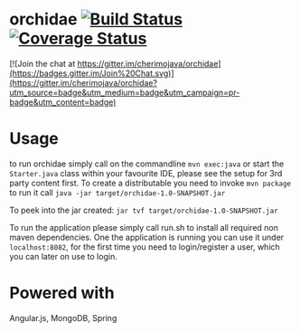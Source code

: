 orchidae [![Build Status](https://travis-ci.org/cherimojava/orchidae.svg?branch=master)](https://travis-ci.org/cherimojava/orchidae) [![Coverage Status](https://coveralls.io/repos/cherimojava/orchidae/badge.svg?branch=master)](https://coveralls.io/r/cherimojava/orchidae?branch=master)
========

[![Join the chat at https://gitter.im/cherimojava/orchidae](https://badges.gitter.im/Join%20Chat.svg)](https://gitter.im/cherimojava/orchidae?utm_source=badge&utm_medium=badge&utm_campaign=pr-badge&utm_content=badge)

Usage
====
to run orchidae simply call on the commandline `mvn exec:java` or start the `Starter.java` class within your favourite IDE, please see the setup for 3rd party content first. To create a distributable you need to invoke  `mvn package` to run it call `java -jar target/orchidae-1.0-SNAPSHOT.jar`

To peek into the jar created: `jar tvf target/orchidae-1.0-SNAPSHOT.jar`

To run the application please simply call run.sh to install all required non maven dependencies.
One the application is running you can use it under `localhost:8082`, for the first time you need to login/register a user, which you can later on use to login.


Powered with
====
Angular.js, MongoDB, Spring
